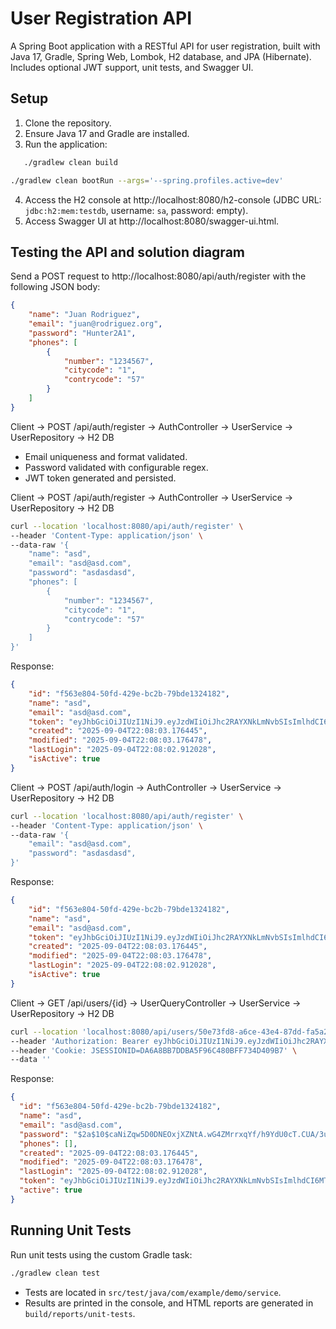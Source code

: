 # User Registration API

A Spring Boot application with a RESTful API for user registration, built with Java 17, Gradle, Spring Web, Lombok, H2 database, and JPA (Hibernate). Includes optional JWT support, unit tests, and Swagger UI.

## Setup
1. Clone the repository.
2. Ensure Java 17 and Gradle are installed.
3. Run the application:
```bash
   ./gradlew clean build
   ```
   ```bash
   ./gradlew clean bootRun --args='--spring.profiles.active=dev'
   ```
4. Access the H2 console at http://localhost:8080/h2-console (JDBC URL: `jdbc:h2:mem:testdb`, username: `sa`, password: empty).
5. Access Swagger UI at http://localhost:8080/swagger-ui.html.

## Testing the API and solution diagram
Send a POST request to http://localhost:8080/api/auth/register with the following JSON body:
```json
{
    "name": "Juan Rodriguez",
    "email": "juan@rodriguez.org",
    "password": "Hunter2A1",
    "phones": [
        {
            "number": "1234567",
            "citycode": "1",
            "contrycode": "57"
        }
    ]
}
```
Client -> POST /api/auth/register -> AuthController -> UserService -> UserRepository -> H2 DB
- Email uniqueness and format validated.
- Password validated with configurable regex.
- JWT token generated and persisted.

Client -> POST /api/auth/register -> AuthController -> UserService -> UserRepository -> H2 DB
```bash 
curl --location 'localhost:8080/api/auth/register' \
--header 'Content-Type: application/json' \
--data-raw '{
    "name": "asd",
    "email": "asd@asd.com",
    "password": "asdasdasd",
    "phones": [
        {
            "number": "1234567",
            "citycode": "1",
            "contrycode": "57"
        }
    ]
}'
```
Response:
```json
{
    "id": "f563e804-50fd-429e-bc2b-79bde1324182",
    "name": "asd",
    "email": "asd@asd.com",
    "token": "eyJhbGciOiJIUzI1NiJ9.eyJzdWIiOiJhc2RAYXNkLmNvbSIsImlhdCI6MTc1NzA0MTY4MywiZXhwIjoxNzU3MTI4MDgzfQ.IwqQp1QFJXa_YyjIA42Jdgldcsd_1A3NVUyNkhYYiGI",
    "created": "2025-09-04T22:08:03.176445",
    "modified": "2025-09-04T22:08:03.176478",
    "lastLogin": "2025-09-04T22:08:02.912028",
    "isActive": true
}
```

Client -> POST /api/auth/login -> AuthController -> UserService -> UserRepository -> H2 DB
```bash 
curl --location 'localhost:8080/api/auth/register' \
--header 'Content-Type: application/json' \
--data-raw '{
    "email": "asd@asd.com",
    "password": "asdasdasd",
}'
```
Response:
```json
{
    "id": "f563e804-50fd-429e-bc2b-79bde1324182",
    "name": "asd",
    "email": "asd@asd.com",
    "token": "eyJhbGciOiJIUzI1NiJ9.eyJzdWIiOiJhc2RAYXNkLmNvbSIsImlhdCI6MTc1NzA0MTY4MywiZXhwIjoxNzU3MTI4MDgzfQ.IwqQp1QFJXa_YyjIA42Jdgldcsd_1A3NVUyNkhYYiGI",
    "created": "2025-09-04T22:08:03.176445",
    "modified": "2025-09-04T22:08:03.176478",
    "lastLogin": "2025-09-04T22:08:02.912028",
    "isActive": true
}
```

Client -> GET /api/users/{id} -> UserQueryController -> UserService -> UserRepository -> H2 DB
```bash
curl --location 'localhost:8080/api/users/50e73fd8-a6ce-43e4-87dd-fa5a2a49e858' \
--header 'Authorization: Bearer eyJhbGciOiJIUzI1NiJ9.eyJzdWIiOiJhc2RAYXNkLmNvbSIsImlhdCI6MTc1NzAzNDA2MywiZXhwIjoxNzU3MTIwNDYzfQ.ACGOou7kd5EX8YoXcIOmTohwMbHWBlGJxTWsLxR6T1E' \
--header 'Cookie: JSESSIONID=DA6A8BB7DDBA5F96C480BFF734D409B7' \
--data ''
```
Response:
```json
{
  "id": "f563e804-50fd-429e-bc2b-79bde1324182",
  "name": "asd",
  "email": "asd@asd.com",
  "password": "$2a$10$caNiZqw5D0DNEOxjXZNtA.wG4ZMrrxqYf/h9YdU0cT.CUA/3uaUm.",
  "phones": [],
  "created": "2025-09-04T22:08:03.176445",
  "modified": "2025-09-04T22:08:03.176478",
  "lastLogin": "2025-09-04T22:08:02.912028",
  "token": "eyJhbGciOiJIUzI1NiJ9.eyJzdWIiOiJhc2RAYXNkLmNvbSIsImlhdCI6MTc1NzA0MTY4MywiZXhwIjoxNzU3MTI4MDgzfQ.IwqQp1QFJXa_YyjIA42Jdgldcsd_1A3NVUyNkhYYiGI",
  "active": true
}
```

## Running Unit Tests
Run unit tests using the custom Gradle task:
```bash
./gradlew clean test
```
- Tests are located in `src/test/java/com/example/demo/service`.
- Results are printed in the console, and HTML reports are generated in `build/reports/unit-tests`.
